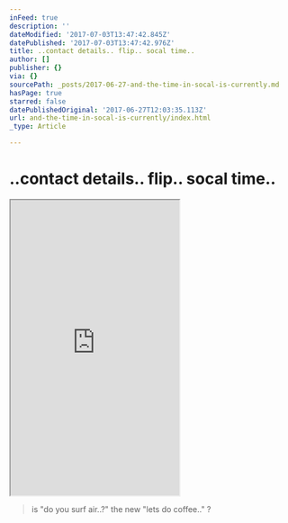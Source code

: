 ```yaml
---
inFeed: true
description: ''
dateModified: '2017-07-03T13:47:42.845Z'
datePublished: '2017-07-03T13:47:42.976Z'
title: ..contact details.. flip.. socal time..
author: []
publisher: {}
via: {}
sourcePath: _posts/2017-06-27-and-the-time-in-socal-is-currently.md
hasPage: true
starred: false
datePublishedOriginal: '2017-06-27T12:03:35.113Z'
url: and-the-time-in-socal-is-currently/index.html
_type: Article

---
```

# ..contact details.. flip.. socal time..

<iframe src="https://the-grid.github.io/ed-userhtml/?g=eJydVk1z2zYQPVu_AkOPa3vGpCgqihPKUpMeckpPPfWUAYEViZoEWACSbHX637sASUlkJLmJNZYILPbj7b5d4snY1xKWo2hVijpkSloqJGjyz4iQcAvZs7BhDdrUwKzYQEomcRzPnbBSuzMSdXr_xOboKlOag05JXL8Qo0rByTVjbD76F2WDmNJCbTAyv4u2HghBo4MzUf8Mwri66mBYTaVZKV2lRCtLLfx5N_kQc8jv5-6Uw3PpCCEe2mUrF6WIaRDuA0aqcYG_GWXPLtyt4LZIyTTGjKBOASIvLK5nft2ZaLH1oAkrlMRMRu_NfPQ96tBXOiW1BgN6A-GUuwIccA_0e_k4qewL0KVkoK3edHxC6y2VWnUKGkrqiNRmZJDDDrtbryiDcCOMyEQp7GtKCsE5yA7hxSMe3WUjF6XHEdMM6b224GCqGiHjQwkr6598JglpmiHUlIu1SUkycyV3Av9VU86FzH2vzJutPlncTp8vZHTIj0uMizbXai15Sta6vCusrU06Hm-32yjLBM0ipqqxUUzQshoLyoFlLKplfk9i_EgVaqiBWox9FwrJ4QWjbGowzP3FTvgfzfZWq10S9oFec_xjsyOqkEjSCly0K1yFRuzcRIpmUKFhLkxdUqyikCX2aJiVij3P-yZ1ntG75MMDmb7D_8cHJPBHFxRTpdJHHhv7K1qJEg2GtK5LCM2rsVA9kN_Q_PPvlP3h11_wJCrsi4y1xyHpZ8CAFrN201pVpd2ZhkqP8c38HOngBZEWlKut67cJVPvvGIGT6-l06ufBufrdhZert5efrt1B_byo41FYqly58pxvnyQ-xv2xWbTtMEn6s7Nb_xj7_9Z8J3J5kv37QK2w5YFI29Zhpkp-xIYJS5JkdrYwDs7sGI0bDbqxFHeVoyXGkhIG0oL-GWIdMT1xPN_3bH020XuKPf5odIdRRZJ2NPUCphpT7HZ9h3V16uKiqQPgryCEDJPo9rxPnE1K0yZoqSS0qm4OW-A_qd1cH_q67yeTd8nj27rUX21-ynHE3JDxqqfece7N4EvR3gJ8IfZDHw08jdtr3FOmyRh_uNgQVlJjFkH_xhEQfFJrVhhLtV0EthAm8ie_CmMjq_K8hLtbn4fb-3mwRAdDa3j58PsDiZus7T5KTE1lJ3LTNlj61wlGioJWe4zq3xtyrDzYGQiajguWT5QUGlaL4LiJ7VZYJKBvY-8tIIgyB8T5LSupRLOf2ijo8sg7uqmXf62NJRUYI-QtEtSNCcwVsQWQXAseRU1uKUfuyk_7efE0rs_G6sZYcOxo_9g-dD9Hip4JTdrFSrvXlNGsD3MHwmJ5DCsEZGuZRxLs2OuFOAERbthohpvkV0Sdr2kOC5C_WFHBDim3-FyBFozeJF--KvPts8yhBBM0t4lFgFfzm6C9SOBqFgfEm2teQ4sA1wZohSoGsTWuDpj-A4a-6fM" height="525" style=""></iframe>

> is "do you surf air..?" the new "lets do coffee.." ?